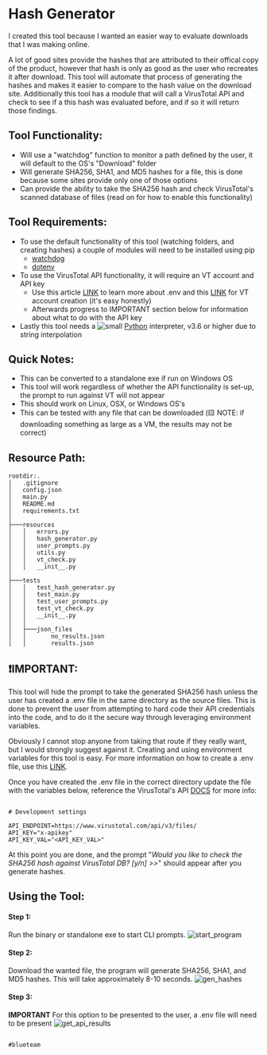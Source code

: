 # Hash Generator

I created this tool because I wanted an easier way to evaluate downloads that I was making online.

A lot of good sites provide the hashes that are attributed to their offical copy of the product, however that hash is only as good as the user who recreates it after download. This tool will automate that process of generating the hashes and makes it easier to compare to the hash value on the download site. Additionally this tool has a module that will call a VirusTotal API and check to see if a this hash was evaluated before, and if so it will return those findings.

## Tool Functionality:

- Will use a "watchdog" function to monitor a path defined by the user, it will default to the OS's "Download" folder
- Will generate SHA256, SHA1, and MD5 hashes for a file, this is done because some sites provide only one of those options
- Can provide the ability to take the SHA256 hash and check VirusTotal's scanned database of files (read on for how to enable this functionality)

## Tool Requirements:

- To use the default functionality of this tool (watching folders, and creating hashes) a couple of modules will need to be installed using pip
  - [watchdog](https://pypi.org/project/watchdog/)
  - [dotenv](https://pypi.org/project/python-dotenv/)
- To use the VirusTotal API functionality, it will require an VT account and API key
  - Use this article [LINK](https://dev.to/jakewitcher/using-env-files-for-environment-variables-in-python-applications-55a1) to learn more about .env and this [LINK](https://www.tines.com/blog/virustotal-api-security-automation) for VT account creation (it's easy honestly)
  - Afterwards progress to IMPORTANT section below for information about what to do with the API key
- Lastly this tool needs a ![small](https://user-images.githubusercontent.com/80045938/148561762-9590c4a1-a424-4c7b-a0fb-68190fb7a31c.png) [Python](https://www.python.org/downloads/) interpreter, v3.6 or higher due to string interpolation

## Quick Notes:

- This can be converted to a standalone exe if run on Windows OS
- This tool will work regardless of whether the API functionality is set-up, the prompt to run against VT will not appear
- This should work on Linux, OSX, or Windows OS's
- This can be tested with any file that can be downloaded (🟨 NOTE: if downloading something as large as a VM, the results may not be correct)

## Resource Path:

```
rootdir:.
│   .gitignore
│   config.json
│   main.py
│   README.md
│   requirements.txt
│
├───resources
│   │   errors.py
│   │   hash_generator.py
│   │   user_prompts.py
│   │   utils.py
│   │   vt_check.py
│   │   __init__.py
│
├───tests
│   │   test_hash_generator.py
│   │   test_main.py
│   │   test_user_prompts.py
│   │   test_vt_check.py
│   │   __init__.py
│   │
│   ├───json_files
│   │       no_results.json
│   │       results.json
```

## ❗IMPORTANT:

This tool will hide the prompt to take the generated SHA256 hash unless the user has created a .env file in the same directory as the source files. This is done to prevent the user from attempting to hard code their API credentials into the code, and to do it the secure way through leveraging environment variables.

Obviously I cannot stop anyone from taking that route if they really want, but I would strongly suggest against it. Creating and using environment variables for this tool is easy. For more information on how to create a .env file, use this [LINK](https://dev.to/jakewitcher/using-env-files-for-environment-variables-in-python-applications-55a1).

Once you have created the .env file in the correct directory update the file with the variables below, reference the VirusTotal's API [DOCS](https://developers.virustotal.com/reference/overview) for more info:

```

# Development settings

API_ENDPOINT=https://www.virustotal.com/api/v3/files/
API_KEY="x-apikey"
API_KEY_VAL="<API_KEY_VAL>"

```

At this point you are done, and the prompt "_Would you like to check the SHA256 hash against VirusTotal DB? [y/n] >>_" should appear after you generate hashes.

## Using the Tool:

#### Step 1:

Run the binary or standalone exe to start CLI prompts.
![start_program](https://user-images.githubusercontent.com/80045938/149607071-48f9168b-bf46-4245-8994-ad9e01adc7a8.gif)

#### Step 2:

Download the wanted file, the program will generate SHA256, SHA1, and MD5 hashes. This will take approximately 8-10 seconds.
![gen_hashes](https://user-images.githubusercontent.com/80045938/149607081-1050a921-d786-4da3-bd5d-85ec620862b6.gif)

#### Step 3:

**IMPORTANT** For this option to be presented to the user, a .env file will need to be present
![get_api_results](https://user-images.githubusercontent.com/80045938/149607147-1d7fe82a-d119-460e-9203-f9471e3a9342.gif)

```

#blueteam
```
